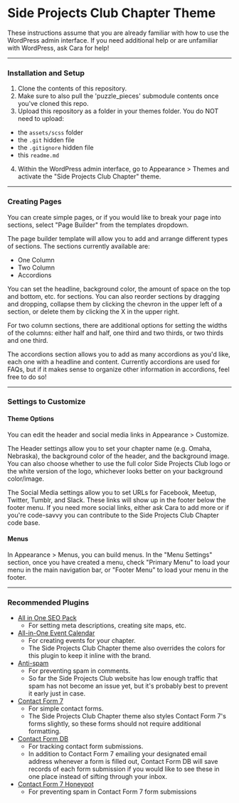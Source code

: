# Side Projects Club Chapter Theme

These instructions assume that you are already familiar with how to use the WordPress admin interface. If you need additional help or are unfamiliar with WordPress, ask Cara for help!

---

### Installation and Setup

1. Clone the contents of this repository.
2. Make sure to also pull the 'puzzle_pieces' submodule contents once you've cloned this repo.
3. Upload this repository as a folder in your themes folder. You do NOT need to upload:
  - the `assets/scss` folder
  - the `.git` hidden file
  - the `.gitignore` hidden file
  - this `readme.md`
4. Within the WordPress admin interface, go to Appearance > Themes and activate the "Side Projects Club Chapter" theme.

---

### Creating Pages

You can create simple pages, or if you would like to break your page into sections, select "Page Builder" from the templates dropdown.

The page builder template will allow you to add and arrange different types of sections. The sections currently available are:

- One Column
- Two Column
- Accordions

You can set the headline, background color, the amount of space on the top and bottom, etc. for sections. You can also reorder sections by dragging and dropping, collapse them by clicking the chevron in the upper left of a section, or delete them by clicking the X in the upper right.

For two column sections, there are additional options for setting the widths of the columns: either half and half, one third and two thirds, or two thirds and one third.

The accordions section allows you to add as many accordions as you'd like, each one with a headline and content. Currently accordions are used for FAQs, but if it makes sense to organize other information in accordions, feel free to do so!

---

### Settings to Customize

#### Theme Options

You can edit the header and social media links in Appearance > Customize.

The Header settings allow you to set your chapter name (e.g. Omaha, Nebraska), the background color of the header, and the background image. You can also choose whether to use the full color Side Projects Club logo or the white version of the logo, whichever looks better on your background color/image.

The Social Media settings allow you to set URLs for Facebook, Meetup, Twitter, Tumblr, and Slack. These links will show up in the footer below the footer menu. If you need more social links, either ask Cara to add more or if you're code-savvy you can contribute to the Side Projects Club Chapter code base.

#### Menus

In Appearance > Menus, you can build menus. In the "Menu Settings" section, once you have created a menu, check "Primary Menu" to load your menu in the main navigation bar, or "Footer Menu" to load your menu in the footer.

---

### Recommended Plugins

- [All in One SEO Pack](https://wordpress.org/plugins/all-in-one-seo-pack/)
  - For setting meta descriptions, creating site maps, etc.
- [All-in-One Event Calendar](https://wordpress.org/plugins/all-in-one-event-calendar/)
  - For creating events for your chapter.
  - The Side Projects Club Chapter theme also overrides the colors for this plugin to keep it inline with the brand.
- [Anti-spam](https://wordpress.org/plugins/anti-spam/)
  - For preventing spam in comments.
  - So far the Side Projects Club website has low enough traffic that spam has not become an issue yet, but it's probably best to prevent it early just in case.
- [Contact Form 7](https://wordpress.org/plugins/contact-form-7/)
  - For simple contact forms.
  - The Side Projects Club Chapter theme also styles Contact Form 7's forms slightly, so these forms should not require additional formatting.
- [Contact Form DB](https://wordpress.org/plugins/contact-form-7-to-database-extension/)
  - For tracking contact form submissions.
  - In addition to Contact Form 7 emailing your designated email address whenever a form is filled out, Contact Form DB will save records of each form submission if you would like to see these in one place instead of sifting through your inbox.
- [Contact Form 7 Honeypot](https://wordpress.org/plugins/contact-form-7-honeypot/)
  - For preventing spam in Contact Form 7 form submissions
